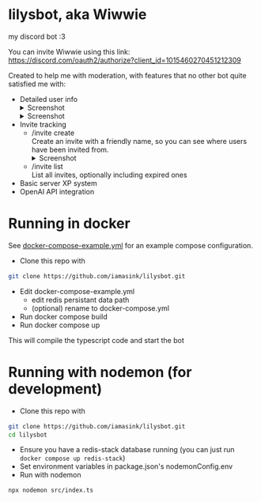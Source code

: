 # lilysbot, aka Wiwwie

my discord bot :3

You can invite Wiwwie using this link: https://discord.com/oauth2/authorize?client_id=1015460270451212309

Created to help me with moderation, with features that no other bot quite satisfied me with:

-   Detailed user info
     <details><summary>Screenshot</summary><img src="screenshots/image.png"></details>
     <details><summary>Screenshot</summary><img src="screenshots/image-1.png"></details>
-   Invite tracking
    -   /invite create  
         Create an invite with a friendly name, so you can see where users have been invited from.
           <details><summary>Screenshot</summary><img src="screenshots/image-3.png"></details>
    -   /invite list  
         List all invites, optionally including expired ones
-   Basic server XP system
-   OpenAI API integration

# Running in docker

See [docker-compose-example.yml](docker-compose-example.yml) for an example compose configuration.

-   Clone this repo with

```bash
git clone https://github.com/iamasink/lilysbot.git
```

-   Edit docker-compose-example.yml
    -   edit redis persistant data path
    -   (optional) rename to docker-compose.yml
-   Run docker compose build
-   Run docker compose up

This will compile the typescript code and start the bot

# Running with nodemon (for development)

-   Clone this repo with

```bash
git clone https://github.com/iamasink/lilysbot.git
cd lilysbot
```

-   Ensure you have a redis-stack database running (you can just run `docker compose up redis-stack`)
-   Set environment variables in package.json's nodemonConfig.env
-   Run with nodemon

```bash
npx nodemon src/index.ts
```
